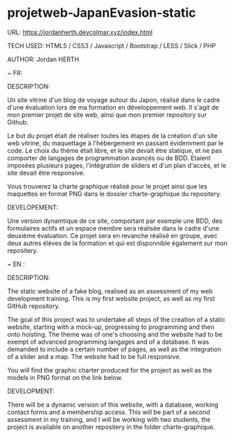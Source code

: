 # projetweb-JapanEvasion-static

URL: https://jordanherth.devcolmar.xyz/index.html

TECH USED: HTML5 / CSS3 / Javascript / Bootstrap / LESS / Slick / PHP

AUTHOR: Jordan HERTH

~ FR:

DESCRIPTION:

Un site vitrine d'un blog de voyage autour du Japon, réalisé dans le cadre d'une évaluation lors de ma formation en développement web. Il s'agit de mon premier projet de site web, ainsi que mon premier repository sur Github.

Le but du projet était de réaliser toutes les étapes de la création d'un site web vitrine, du maquettage à l'hébergement en passant évidemment par le code. Le choix du thème était libre, et le site devait être statique, et ne pas comporter de langages de programmation avancés ou de BDD. Etaient imposées plusieurs pages, l'intégration de sliders et d'un plan d'accès, et le site devait être responsive.

Vous trouverez la charte graphique réalisé pour le projet ainsi que les maquettes en format PNG dans le dossier charte-graphique du repositery. 

DEVELOPEMENT:

Une version dynamtique de ce site, comportant par exemple une BDD, des formulaires actifs et un espace membre sera réalisée dans le cadre d'une deuxième évaluation. Ce projet sera en revanche réalisé en groupe, avec deux autres élèves de la formation et qui est disponnible également sur mon repositery.

~ EN :

DESCRIPTION:

The static website of a fake blog, realised as an assessment of my web development training. This is my first website project, as well as my first GitHub repository.

The goal of this project was to undertake all steps of the creation of a static website, starting with a mock-up, progressing to programming and then onto hoisting. The theme was of one's choosing and the website had to be exempt of advanced programming langages and of a database. It was demanded to include a certain number of pages, as well as the integration of a slider and a map. The website had to be full responsive.

You will find the graphic charter produced for the project as well as the models in PNG format on the link below.


DEVELOPMENT:

There will be a dynamic version of this website, with a database, working contact forms and a membership access. This will be part of a second assessment in my training, and I will be working with two students, the project is available on another repositery in the folder charte-graphique.
